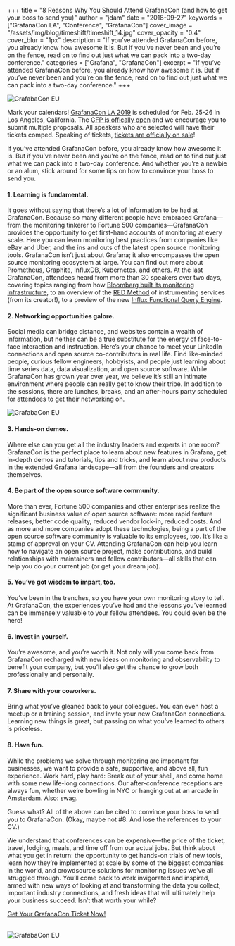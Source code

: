 +++
title = "8 Reasons Why You Should Attend GrafanaCon (and how to get your boss to send you)"
author = "jdam"
date = "2018-09-27"
keywords = ["GrafanaCon LA", "Conference", "GrafanaCon"]
cover_image = "/assets/img/blog/timeshift/timeshift_14.jpg"
cover_opacity = "0.4"
cover_blur = "1px"
description = "If you’ve attended GrafanaCon before, you already know how awesome it is. But if you’ve never been and you’re on the fence, read on to find out just what we can pack into a two-day conference."
categories = ["Grafana", "GrafanaCon"]
excerpt = "If you’ve attended GrafanaCon before, you already know how awesome it is. But if you’ve never been and you’re on the fence, read on to find out just what we can pack into a two-day conference."
+++

![GrafabaCon EU](/assets/img/blog/grafanacon_crowd1.png)

Mark your calendars! [GrafanaCon LA 2019](http://grafanacon.org) is scheduled for Feb. 25-26 in Los Angeles, California. The [CFP is offically open](https://www.grafanacon.org/2019/cfp) and we encourage you to submit multiple proposals. All speakers who are selected will have their tickets comped. Speaking of tickets, [tickets are officially on sale](https://ti.to/grafanacon/grafanacon-la-2019)! 

If you’ve attended GrafanaCon before, you already know how awesome it is. But if you’ve never been and you’re on the fence, read on to find out just what we can pack into a two-day conference. And whether you’re a newbie or an alum, stick around for some tips on how to convince your boss to send you.

#### 1. Learning is fundamental. 

It goes without saying that there’s a lot of information to be had at GrafanaCon. Because so many different people have embraced Grafana—from the monitoring tinkerer to Fortune 500 companies—GrafanaCon provides the opportunity to get first-hand accounts of monitoring at every scale. Here you can learn monitoring best practices from companies like eBay and Uber, and the ins and outs of the latest open source monitoring tools. GrafanaCon isn’t just about Grafana; it also encompasses the open source monitoring ecosystem at large. You can find out more about Prometheus, Graphite, InfluxDB, Kubernetes, and others. At the last GrafanaCon, attendees heard from more than 30 speakers over two days, covering topics ranging from how [Bloomberg built its monitoring infrastructure](https://grafana.com/blog/2018/06/28/evolution-of-telemetry-at-bloomberg/), to an overview of the [RED Method](https://grafana.com/blog/2018/08/02/the-red-method-how-to-instrument-your-services/) of instrumenting services (from its creator!), to a preview of the new [Influx Functional Query Engine](https://grafana.com/blog/2018/07/26/how-the-new-influx-query-engine-was-designedand-how-to-use-it-with-grafana/). 

#### 2. Networking opportunities galore. 

Social media can bridge distance, and websites contain a wealth of information, but neither can be a true substitute for the energy of face-to-face interaction and instruction. Here’s your chance to meet your LinkedIn connections and open source co-contributors in real life. Find like-minded people, curious fellow engineers, hobbyists, and people just learning about time series data, data visualization, and open source software. While GrafanaCon has grown year over year, we believe it’s still an intimate environment where people can really get to know their tribe. In addition to the sessions, there are lunches, breaks, and an after-hours party scheduled for attendees to get their networking on.

![GrafabaCon EU](/assets/img/blog/grafanacon_crowd2.png)

#### 3. Hands-on demos.

Where else can you get all the industry leaders and experts in one room? GrafanaCon is the perfect place to learn about new features in Grafana, get in-depth demos and tutorials, tips and tricks, and learn about new products in the extended Grafana landscape—all from the founders and creators themselves. 

#### 4. Be part of the open source software community.

More than ever, Fortune 500 companies and other enterprises realize the significant business value of open source software: more rapid feature releases, better code quality, reduced vendor lock-in, reduced costs. And as more and more companies adopt these technologies, being a part of the open source software community is valuable to its employees, too. It’s like a stamp of approval on your CV. Attending GrafanaCon can help you learn how to navigate an open source project, make contributions, and build relationships with maintainers and fellow contributors—all skills that can help you do your current job (or get your dream job).

#### 5.  You’ve got wisdom to impart, too.

You’ve been in the trenches, so you have your own monitoring story to tell. At GrafanaCon, the experiences you’ve had and the lessons you’ve learned can be immensely valuable to your fellow attendees. You could even be the hero!  

#### 6. Invest in yourself.

You’re awesome, and you’re worth it. Not only will you come back from GrafanaCon recharged with new ideas on monitoring and observability to benefit your company, but you’ll also get the chance to grow both professionally and personally.

#### 7. Share with your coworkers.

Bring what you’ve gleaned back to your colleagues. You can even host a meetup or a training session, and invite your new GrafanaCon connections. Learning new things is great, but passing on what you’ve learned to others is priceless.

#### 8. Have fun.

While the problems we solve through monitoring are important for businesses, we want to provide a safe, supportive, and above all, fun experience. Work hard, play hard: Break out of your shell, and come home with some new life-long connections. Our after-conference receptions are always fun, whether we’re bowling in NYC or hanging out at an arcade in Amsterdam. Also: swag.

Guess what? All of the above can be cited to convince your boss to send you to GrafanaCon. (Okay, maybe not #8. And lose the references to your CV.) 

We understand that conferences can be expensive—the price of the ticket, travel, lodging, meals, and time off from our actual jobs. But think about what you get in return: the opportunity to get hands-on trials of new tools, learn how they’re implemented at scale by some of the biggest companies in the world, and crowdsource solutions for monitoring issues we’ve all struggled through. You’ll come back to work invigorated and inspired, armed with new ways of looking at and transforming the data you collect, important industry connections, and fresh ideas that will ultimately help your business succeed. Isn’t that worth your while?

<a class="btn btn--primary btn--large" href="https://ti.to/grafanacon/grafanacon-la-2019" target="_blank">Get Your GrafanaCon Ticket Now!</a>
<br />
<br />

![GrafabaCon EU](/assets/img/blog/grafanacon_crowd3.png)
